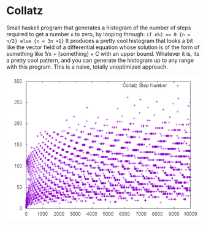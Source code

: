 # Collatz
Small haskell program that generates a histogram of the number of steps required to get a number `n` to zero, by looping through:
`if n%2 == 0 {n = n/2} else {n = 3n +1}`
It produces a pretty cool histogram that looks a bit like the vector field of a differential equation whose solution is of the form of something like 1/x + [something] + C with an upper bound. Whatever it is, its a pretty cool pattern, and you can generate the histogram up to any range with this program. This is a naive, totally unoptimized approach.

![alt tag](https://raw.githubusercontent.com/TheDemx27/Collatz/master/plot.png)
